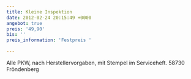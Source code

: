 ```yaml
---
title: Kleine Inspektion
date: 2012-02-24 20:15:49 +0000
angebot: true
preis: '49,90'
bis: ''
preis_information: 'Festpreis '

---
```

Alle PKW, nach Herstellervorgaben, mit Stempel im Serviceheft. 58730 Fröndenberg